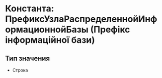 ﻿# Константа: ПрефиксУзлаРаспределеннойИнформационнойБазы (Префікс інформаційної бази)

## Тип значения

- Строка

